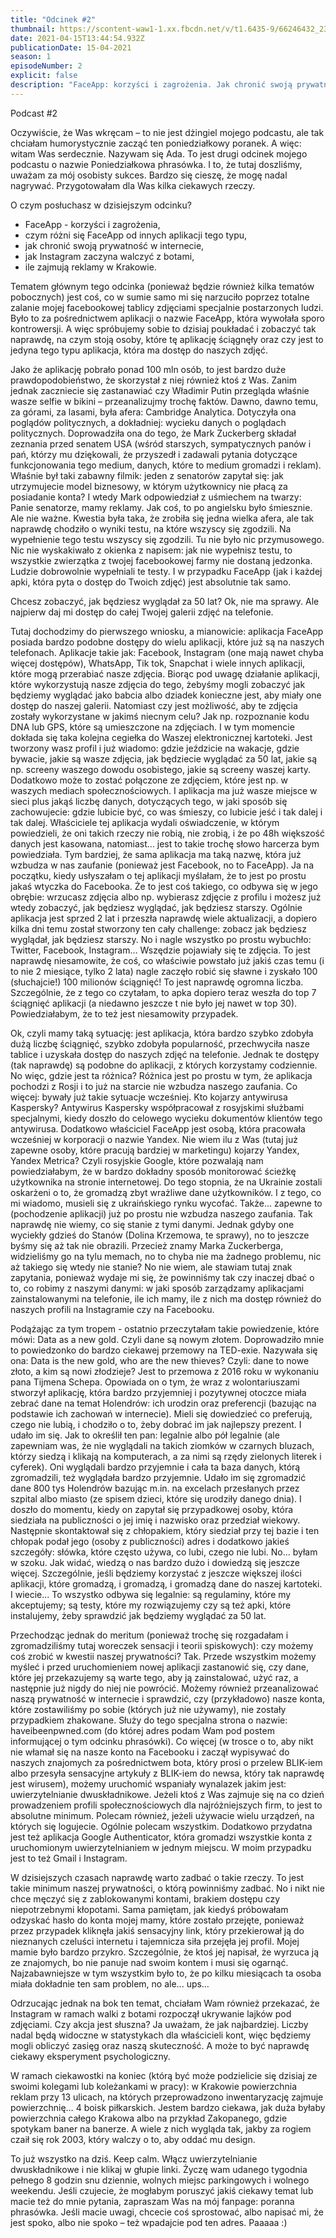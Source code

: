 ```yaml
---
title: "Odcinek #2"
thumbnail: https://scontent-waw1-1.xx.fbcdn.net/v/t1.6435-9/66246432_2363268047265340_8226911590931234816_n.jpg?_nc_cat=110&ccb=1-3&_nc_sid=174925&_nc_ohc=TSKWSeT4x58AX_rCalu&_nc_ht=scontent-waw1-1.xx&oh=498af603903a02309fcbba79e39bf8b0&oe=608BD3DE
date: 2021-04-15T13:44:54.932Z
publicationDate: 15-04-2021
season: 1
episodeNumber: 2
explicit: false
description: "FaceApp: korzyści i zagrożenia. Jak chronić swoją prywatność w internecie?"
---
```

Podcast #2

<muzyka z familiady>

Oczywiście, że Was wkręcam – to nie jest dżingiel mojego podcastu, ale tak chciałam humorystycznie zacząć ten poniedziałkowy poranek. A więc: witam Was serdecznie. Nazywam się Ada. To jest drugi odcinek mojego podcastu o nazwie Poniedziałkowa phrasówka. I to, że tutaj doszliśmy, uważam za mój osobisty sukces. Bardzo się cieszę, że mogę nadal nagrywać. Przygotowałam dla Was kilka ciekawych rzeczy.

O czym posłuchasz w dzisiejszym odcinku?

* FaceApp - korzyści i zagrożenia,
* czym różni się FaceApp od innych aplikacji tego typu,
* jak chronić swoją prywatność w internecie,
* jak Instagram zaczyna walczyć z botami,
* ile zajmują reklamy w Krakowie.

Tematem głównym tego odcinka (ponieważ będzie również kilka tematów pobocznych) jest coś, co w sumie samo mi się narzuciło poprzez totalne zalanie mojej facebookowej tablicy zdjęciami specjalnie postarzonych ludzi. Było to za pośrednictwem aplikacji o nazwie FaceApp, która wywołała sporo kontrowersji. A więc spróbujemy sobie to dzisiaj poukładać i zobaczyć tak naprawdę, na czym stoją osoby, które tę aplikację ściągnęły oraz czy jest to jedyna tego typu aplikacja, która ma dostęp do naszych zdjęć.

Jako że aplikację pobrało ponad 100 mln osób, to jest bardzo duże prawdopodobieństwo, że skorzystał z niej również ktoś z Was. Zanim jednak zaczniecie się zastanawiać czy Władimir Putin przegląda właśnie wasze selfie w bikini – przeanalizujmy trochę faktów. Dawno, dawno temu, za górami, za lasami, była afera: Cambridge Analytica. Dotyczyła ona poglądów politycznych, a dokładniej: wycieku danych o poglądach politycznych. Doprowadziła ona do tego, że Mark Zuckerberg składał zeznania przed senatem USA (wśród starszych, sympatycznych panów i pań, którzy mu dziękowali, że przyszedł i zadawali pytania dotyczące funkcjonowania tego medium, danych, które to medium gromadzi i reklam). Właśnie był taki zabawny filmik: jeden z senatorów zapytał się: jak utrzymujecie model biznesowy, w którym użytkownicy nie płacą za posiadanie konta? I wtedy Mark odpowiedział z uśmiechem na twarzy: Panie senatorze, mamy reklamy. Jak coś, to po angielsku było śmiesznie. Ale nie ważne. Kwestia była taka, że zrobiła się jedna wielka afera, ale tak naprawdę chodziło o wyniki testu, na które wszyscy się zgodzili. Na wypełnienie tego testu wszyscy się zgodzili. Tu nie było nic przymusowego. Nic nie wyskakiwało z okienka z napisem: jak nie wypełnisz testu, to wszystkie zwierzątka z twojej facebookowej farmy nie dostaną jedzonka. Ludzie dobrowolnie wypełniali te testy. I w przypadku FaceApp (jak i każdej apki, która pyta o dostęp do Twoich zdjęć) jest absolutnie tak samo.

Chcesz zobaczyć, jak będziesz wyglądał za 50 lat? Ok, nie ma sprawy. Ale najpierw daj mi dostęp do całej Twojej galerii zdjęć na telefonie.

Tutaj dochodzimy do pierwszego wniosku, a mianowicie: aplikacja FaceApp posiada bardzo podobne dostępy do wielu aplikacji, które już są na naszych telefonach. Aplikacje takie jak: Facebook, Instagram (one mają nawet chyba więcej dostępów), WhatsApp, Tik tok, Snapchat i wiele innych aplikacji, które mogą przerabiać nasze zdjęcia. Biorąc pod uwagę działanie aplikacji, które wykorzystują nasze zdjęcia do tego, żebyśmy mogli zobaczyć jak będziemy wyglądać jako babcia albo dziadek konieczne jest, aby miały one dostęp do naszej galerii. Natomiast czy jest możliwość, aby te zdjęcia zostały wykorzystane w jakimś niecnym celu? Jak np. rozpoznanie kodu DNA lub GPS, które są umieszczone na zdjęciach. I w tym momencie dokłada się taka kolejna cegiełka do Waszej elektronicznej kartoteki. Jest tworzony wasz profil i już wiadomo: gdzie jeździcie na wakacje, gdzie bywacie, jakie są wasze zdjęcia, jak będziecie wyglądać za 50 lat, jakie są np. screeny waszego dowodu osobistego, jakie są screeny waszej karty. Dodatkowo może to zostać połączone ze zdjęciem, które jest np. w waszych mediach społecznościowych. I aplikacja ma już wasze miejsce w sieci plus jakąś liczbę danych, dotyczących tego, w jaki sposób się zachowujecie: gdzie lubicie być, co was śmieszy, co lubicie jeść i tak dalej i tak dalej. Właściciele tej aplikacja wydali oświadczenie, w którym powiedzieli, że oni takich rzeczy nie robią, nie zrobią, i że po 48h większość danych jest kasowana, natomiast… jest to takie trochę słowo harcerza bym powiedziała. Tym bardziej, że sama aplikacja ma taką nazwę, która już wzbudza w nas zaufanie (ponieważ jest Facebook, no to FaceApp). Ja na początku, kiedy usłyszałam o tej aplikacji myślałam, że to jest po prostu jakaś wtyczka do Facebooka. Że to jest coś takiego, co odbywa się w jego obrębie: wrzucasz zdjęcia albo np. wybierasz zdjęcie z profilu i możesz już wtedy zobaczyć, jak będziesz wyglądać, jak będziesz starszy. Ogólnie aplikacja jest sprzed 2 lat i przeszła naprawdę wiele aktualizacji, a dopiero kilka dni temu został stworzony ten cały challenge: zobacz jak będziesz wyglądał, jak będziesz starszy. No i nagle wszystko po prostu wybuchło: Twitter, Facebook, Instagram… Wszędzie pojawiały się te zdjęcia. To jest naprawdę niesamowite, że coś, co właściwie powstało już jakiś czas temu (i to nie 2 miesiące, tylko 2 lata) nagle zaczęło robić się sławne i zyskało 100 (słuchajcie!) 100 milionów ściągnięć! To jest naprawdę ogromna liczba. Szczególnie, że z tego co czytałam, to apka dopiero teraz weszła do top 7 ściągnięć aplikacji (a niedawno jeszcze t nie było jej nawet w top 30). Powiedziałabym, że to też jest niesamowity przypadek.

Ok, czyli mamy taką sytuację: jest aplikacja, która bardzo szybko zdobyła dużą liczbę ściągnięć, szybko zdobyła popularność, przechwyciła nasze tablice i uzyskała dostęp do naszych zdjęć na telefonie. Jednak te dostępy (tak naprawdę) są podobne do aplikacji, z których korzystamy codziennie. No więc, gdzie jest ta różnica? Różnica jest po prostu w tym, że aplikacja pochodzi z Rosji i to już na starcie nie wzbudza naszego zaufania. Co więcej: bywały już takie sytuacje wcześniej. Kto kojarzy antywirusa Kaspersky? Antywirus Kaspersky współpracował z rosyjskimi służbami specjalnymi, kiedy doszło do celowego wycieku dokumentów klientów tego antywirusa. Dodatkowo właściciel FaceApp jest osobą, która pracowała wcześniej w korporacji o nazwie Yandex. Nie wiem ilu z Was (tutaj już zapewne osoby, które pracują bardziej w marketingu) kojarzy Yandex, Yandex Metrica? Czyli rosyjskie Google, które pozwalają nam powiedziałabym, że w bardzo dokładny sposób monitorować ścieżkę użytkownika na stronie internetowej. Do tego stopnia, że na Ukrainie zostali oskarżeni o to, że gromadzą zbyt wrażliwe dane użytkowników. I z tego, co mi wiadomo, musieli się z ukraińskiego rynku wycofać. Także… zapewne to (pochodzenie aplikacji) już po prostu nie wzbudza naszego zaufania. Tak naprawdę nie wiemy, co się stanie z tymi danymi. Jednak gdyby one wyciekły gdzieś do Stanów (Dolina Krzemowa, te sprawy), no to jeszcze byśmy się aż tak nie obrazili. Przecież znamy Marka Zuckerberga, widzieliśmy go na tylu memach, no to chyba nie ma żadnego problemu, nic aż takiego się wtedy nie stanie? No nie wiem, ale stawiam tutaj znak zapytania, ponieważ wydaje mi się, że powinniśmy tak czy inaczej dbać o to, co robimy z naszymi danymi: w jaki sposób zarządzamy aplikacjami zainstalowanymi na telefonie, ile ich mamy, ile z nich ma dostęp również do naszych profili na Instagramie czy na Facebooku.

Podążając za tym tropem - ostatnio przeczytałam takie powiedzenie, które mówi: Data as a new gold. Czyli dane są nowym złotem. Doprowadziło mnie to powiedzonko do bardzo ciekawej przemowy na TED-exie. Nazywała się ona: Data is the new gold, who are the new thieves? Czyli: dane to nowe złoto, a kim są nowi złodzieje? Jest to przemowa z 2016 roku w wykonaniu pana Tijmena Schepa. Opowiada on o tym, że wraz z wolontariuszami stworzył aplikację, która bardzo przyjemniej i pozytywnej otoczce miała zebrać dane na temat Holendrów: ich urodzin oraz preferencji (bazując na podstawie ich zachowań w internecie). Mieli się dowiedzieć co preferują, czego nie lubią, i chodziło o to, żeby dobrać im jak najlepszy prezent. I udało im się. Jak to określił ten pan: legalnie albo pół legalnie (ale zapewniam was, że nie wyglądali na takich ziomków w czarnych bluzach, którzy siedzą i klikają na komputerach, a za nimi są rzędy zielonych literek i cyferek). Oni wyglądali bardzo przyjemnie i cała ta baza danych, którą zgromadzili, też wyglądała bardzo przyjemnie. Udało im się zgromadzić dane 800 tys Holendrów bazując m.in. na excelach przesłanych przez szpital albo miasto (ze spisem dzieci, które się urodziły danego dnia). I doszło do momentu, kiedy on zapytał się przypadkowej osoby, która siedziała na publiczności o jej imię i nazwisko oraz przedział wiekowy. Następnie skontaktował się z chłopakiem, który siedział przy tej bazie i ten chłopak podał jego (osoby z publiczności) adres i dodatkowo jakieś szczegóły: słówka, które często używa, co lubi, czego nie lubi. No… byłam w szoku. Jak widać, wiedzą o nas bardzo dużo i dowiedzą się jeszcze więcej. Szczególnie, jeśli będziemy korzystać z jeszcze większej ilości aplikacji, które gromadzą, i gromadzą, i gromadzą dane do naszej kartoteki. I wiecie... To wszystko odbywa się legalnie: są regulaminy, które my akceptujemy; są testy, które my rozwiązujemy czy są też apki, które instalujemy, żeby sprawdzić jak będziemy wyglądać za 50 lat.

Przechodząc jednak do meritum (ponieważ trochę się rozgadałam i zgromadziliśmy tutaj woreczek sensacji i teorii spiskowych): czy możemy coś zrobić w kwestii naszej prywatności? Tak. Przede wszystkim możemy myśleć i przed uruchomieniem nowej aplikacji zastanowić się, czy dane, które jej przekazujemy są warte tego, aby ją zainstalować, użyć raz, a następnie już nigdy do niej nie powrócić. Możemy również przeanalizować naszą prywatność w internecie i sprawdzić, czy (przykładowo) nasze konta, które zostawiliśmy po sobie (których już nie używamy), nie zostały przypadkiem zhakowane. Służy do tego specjalna strona o nazwie: haveibeenpwned.com (do której adres podam Wam pod postem informującej o tym odcinku phrasówki). Co więcej (w trosce o to, aby nikt nie włamał się na nasze konto na Facebooku i zaczął wypisywać do naszych znajomych za pośrednictwem bota, który prosi o przelew BLIK-iem albo przesyła sensacyjne artykuły z BLIK-iem do newsa, który tak naprawdę jest wirusem), możemy uruchomić wspaniały wynalazek jakim jest: uwierzytelnianie dwuskładnikowe. Jeżeli ktoś z Was zajmuje się na co dzień prowadzeniem profili społecznościowych dla najróżniejszych firm, to jest to absolutne minimum. Polecam również, jeżeli używacie wielu urządzeń, na których się logujecie. Ogólnie polecam wszystkim. Dodatkowo przydatna jest też aplikacja Google Authenticator, która gromadzi wszystkie konta z uruchomionym uwierzytelnianiem w jednym miejscu. W moim przypadku jest to też Gmail i Instagram.

W dzisiejszych czasach naprawdę warto zadbać o takie rzeczy. To jest takie minimum naszej prywatności, o którą powinniśmy zadbać. No i nikt nie chce męczyć się z zablokowanymi kontami, brakiem dostępu czy niepotrzebnymi kłopotami. Sama pamiętam, jak kiedyś próbowałam odzyskać hasło do konta mojej mamy, które zostało przejęte, ponieważ przez przypadek kliknęła jakiś sensacyjny link, który przekierował ją do nieznanych czeluści internetu i tajemnicza siła przejęła jej profil. Mojej mamie było bardzo przykro. Szczególnie, że ktoś jej napisał, że wyrzuca ją ze znajomych, bo nie panuje nad swoim kontem i musi się ogarnąć. Najzabawniejsze w tym wszystkim było to, że po kilku miesiącach ta osoba miała dokładnie ten sam problem, no ale... ups…

Odrzucając jednak na bok ten temat, chciałam Wam również przekazać, że Instagram w ramach walki z botami rozpoczął ukrywanie lajków pod zdjęciami. Czy akcja jest słuszna? Ja uważam, że jak najbardziej. Liczby nadal będą widoczne w statystykach dla właścicieli kont, więc będziemy mogli obliczyć zasięg oraz naszą skuteczność. A może to być naprawdę ciekawy eksperyment psychologiczny.

W ramach ciekawostki na koniec (którą być może podzielicie się dzisiaj ze swoimi kolegami lub koleżankami w pracy): w Krakowie powierzchnia reklam przy 13 ulicach, na których przeprowadzono inwentaryzację zajmuje powierzchnię… 4 boisk piłkarskich. Jestem bardzo ciekawa, jak duża byłaby powierzchnia całego Krakowa albo na przykład Zakopanego, gdzie spotykam baner na banerze. A wiele z nich wygląda tak, jakby za rogiem czaił się rok 2003, który walczy o to, aby oddać mu design.

To już wszystko na dziś. Keep calm. Włącz uwierzytelnianie dwuskładnikowe i nie klikaj w głupie linki. Życzę wam udanego tygodnia pełnego 8 godzin snu dziennie, wolnych miejsc parkingowych i wolnego weekendu. Jeśli czujecie, że mogłabym poruszyć jakiś ciekawy temat lub macie też do mnie pytania, zapraszam Was na mój fanpage: poranna phrasówka. Jeśli macie uwagi, chcecie coś sprostować, albo napisać mi, że jest spoko, albo nie spoko – też wpadajcie pod ten adres. Paaaaa :)